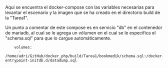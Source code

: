 Aqui se encuentra el docker-compose con las variables necesarias para levantar el escenario y la imagen que se ha creado en el directorio build de la "Tarea1".

Un punto a comentar de este compose es en servicio "db" en el contenedor de mariadb, al cual se le agrega un vólumen en el cual se le especifica el "schema.sql" para que lo cargue automáticamente.

```
    volumes:
      - /home/adri/GitHub/docker_php/build/Tarea1/bookmedik/schema.sql:/docker-entrypoint-initdb.d/datadump.sql
```